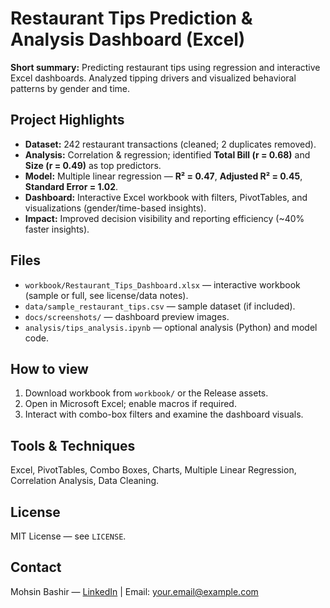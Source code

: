 # Restaurant Tips Prediction & Analysis Dashboard (Excel)

**Short summary:** Predicting restaurant tips using regression and interactive Excel dashboards. Analyzed tipping drivers and visualized behavioral patterns by gender and time.

## Project Highlights
- **Dataset:** 242 restaurant transactions (cleaned; 2 duplicates removed).
- **Analysis:** Correlation & regression; identified **Total Bill (r = 0.68)** and **Size (r = 0.49)** as top predictors.
- **Model:** Multiple linear regression — **R² = 0.47**, **Adjusted R² = 0.45**, **Standard Error = 1.02**.
- **Dashboard:** Interactive Excel workbook with filters, PivotTables, and visualizations (gender/time-based insights).
- **Impact:** Improved decision visibility and reporting efficiency (~40% faster insights).

## Files
- `workbook/Restaurant_Tips_Dashboard.xlsx` — interactive workbook (sample or full, see license/data notes).
- `data/sample_restaurant_tips.csv` — sample dataset (if included).
- `docs/screenshots/` — dashboard preview images.
- `analysis/tips_analysis.ipynb` — optional analysis (Python) and model code.

## How to view
1. Download workbook from `workbook/` or the Release assets.
2. Open in Microsoft Excel; enable macros if required.
3. Interact with combo-box filters and examine the dashboard visuals.

## Tools & Techniques
Excel, PivotTables, Combo Boxes, Charts, Multiple Linear Regression, Correlation Analysis, Data Cleaning.

## License
MIT License — see `LICENSE`.

## Contact
Mohsin Bashir — [LinkedIn](https://www.linkedin.com/in/mohsinbashirnajar) | Email: your.email@example.com
